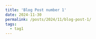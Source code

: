```yaml
---
title: 'Blog Post number 1'
date: 2024-11-30
permalink: /posts/2024/11/blog-post-1/
tags:
  - tag1
---
```

